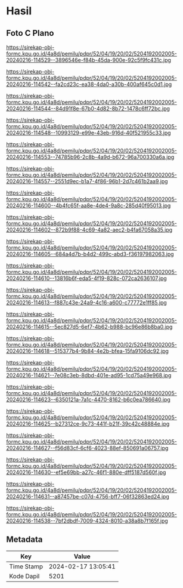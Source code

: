 # Hasil

## Foto C Plano

https://sirekap-obj-formc.kpu.go.id/4a8d/pemilu/pdpr/52/04/19/20/02/5204192002005-20240216-114529--3896546e-f84b-45da-900e-92c5f9fc431c.jpg

https://sirekap-obj-formc.kpu.go.id/4a8d/pemilu/pdpr/52/04/19/20/02/5204192002005-20240216-114542--fa2cd23c-ea38-4da0-a30b-400af645c0d1.jpg

https://sirekap-obj-formc.kpu.go.id/4a8d/pemilu/pdpr/52/04/19/20/02/5204192002005-20240216-114544--84d91f8e-67b0-4d82-8b72-1478c6ff72bc.jpg

https://sirekap-obj-formc.kpu.go.id/4a8d/pemilu/pdpr/52/04/19/20/02/5204192002005-20240216-114548--10993129-e99e-43eb-916d-40f521955c33.jpg

https://sirekap-obj-formc.kpu.go.id/4a8d/pemilu/pdpr/52/04/19/20/02/5204192002005-20240216-114553--74785b96-2c8b-4a9d-b672-96a700330a6a.jpg

https://sirekap-obj-formc.kpu.go.id/4a8d/pemilu/pdpr/52/04/19/20/02/5204192002005-20240216-114557--2551d9ec-b1a7-4f86-96b1-2d7c461b2aa9.jpg

https://sirekap-obj-formc.kpu.go.id/4a8d/pemilu/pdpr/52/04/19/20/02/5204192002005-20240216-114600--4b4fc65f-aa8e-4de4-9a8c-285d40f95013.jpg

https://sirekap-obj-formc.kpu.go.id/4a8d/pemilu/pdpr/52/04/19/20/02/5204192002005-20240216-114602--872b9f88-4c69-4a82-aec2-b4fa67058a35.jpg

https://sirekap-obj-formc.kpu.go.id/4a8d/pemilu/pdpr/52/04/19/20/02/5204192002005-20240216-114605--684a4d7b-b4d2-499c-abd3-f36197982063.jpg

https://sirekap-obj-formc.kpu.go.id/4a8d/pemilu/pdpr/52/04/19/20/02/5204192002005-20240216-114610--13816b6f-eda5-4f19-828c-072ca2636107.jpg

https://sirekap-obj-formc.kpu.go.id/4a8d/pemilu/pdpr/52/04/19/20/02/5204192002005-20240216-114613--f887c43e-24a9-4c16-a600-c77772e1ff85.jpg

https://sirekap-obj-formc.kpu.go.id/4a8d/pemilu/pdpr/52/04/19/20/02/5204192002005-20240216-114615--5ec827d5-6ef7-4b62-b988-bc96e86b8ba0.jpg

https://sirekap-obj-formc.kpu.go.id/4a8d/pemilu/pdpr/52/04/19/20/02/5204192002005-20240216-114618--515377b4-9b84-4e2b-bfea-15fa9106dc92.jpg

https://sirekap-obj-formc.kpu.go.id/4a8d/pemilu/pdpr/52/04/19/20/02/5204192002005-20240216-114621--7e08c3eb-8dbd-401e-ad95-1cd75a49e968.jpg

https://sirekap-obj-formc.kpu.go.id/4a8d/pemilu/pdpr/52/04/19/20/02/5204192002005-20240216-114623--6350121a-7a1c-4470-8162-b6c0ea786640.jpg

https://sirekap-obj-formc.kpu.go.id/4a8d/pemilu/pdpr/52/04/19/20/02/5204192002005-20240216-114625--b27312ce-9c73-441f-b21f-39c42c48884e.jpg

https://sirekap-obj-formc.kpu.go.id/4a8d/pemilu/pdpr/52/04/19/20/02/5204192002005-20240216-114627--f56d83cf-6cf6-4023-88ef-850691a06757.jpg

https://sirekap-obj-formc.kpu.go.id/4a8d/pemilu/pdpr/52/04/19/20/02/5204192002005-20240216-114630--ef5e69bb-a27c-46f1-880e-dff5187d560f.jpg

https://sirekap-obj-formc.kpu.go.id/4a8d/pemilu/pdpr/52/04/19/20/02/5204192002005-20240216-114631--a87457be-c07d-4756-bff7-06f32863ed24.jpg

https://sirekap-obj-formc.kpu.go.id/4a8d/pemilu/pdpr/52/04/19/20/02/5204192002005-20240216-114538--7bf2dbdf-7009-4324-8010-a38a8b7f165f.jpg


## Metadata

| Key        | Value               |
| ---------- | ------------------- |
| Time Stamp | 2024-02-17 13:05:41 |
| Kode Dapil | 5201                |



